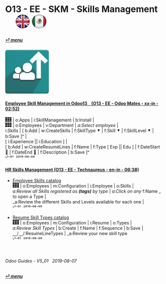 # O13 - EE - SKM - Skills Management &nbsp;&nbsp;&nbsp;&nbsp; [![en-uk](/doc/img/en-uk_flag_button_small.png)](/en-uk/o13/ee/skm/en-uk-o13-ee-skm-skills-guides.md) [ ![es-mx](/doc/img/es-mx_flag_button_small.png)](/es-mx/o13/ee/skm/es-mx-o13-ee-skm-skills-guides.md)
#### [_&#x23CE; menu_](/en-uk/o13/ee/en-uk-o13-ee-guides-menu.md "Back to EE menu")  
### ![skm](/doc/img/hr_skills.png)
[ⱽ¹²³⁴⁵⁶⁷⁸⁹⁰⁻]: # (ⱽ¹²³⁴⁵⁶⁷⁸⁹⁰⁻)

#### [Employee Skill Management in Odoo13 &nbsp;&nbsp; (O13 - EE - Odoo Mates - xx-in - 02:52)](https://youtube.com/embed/E09XNr7hhYE?autoplay=1&start=0&end=0&rel=0)  
  ![apps](/doc/img/apps.png) | o:Apps | i:SkillManagement | b:Install |  
  ![apps](/doc/img/apps.png) | o:Employees | v:Department | _a:Select employee_ |  
  i:Skills | \[ b:Add | w:CreateSkills | f:SkillType &#x2BC6; | f:Skill &#x2BC6; | f:SkillLevel &#x2BC6; | b:Save \]&#x207F; |  
  \[ i:Experience || i:Education \] |  
  \[ b:Add | w:CreateResuméLines | f:Name | f:Type \[ Exp || Edu \] | f:DateStart &#x1F4C5; | f:DateEnd &#x1F4C5; | f:Description | b:Save \]&#x207F;  
  ⱽ¹⁻⁰¹ &nbsp;²⁰¹⁹⁻⁰⁸⁻⁰⁴

#### [HR Skills Management (O13 - EE - Technaureus - en-in - 06:38)](https://youtube.com/embed/Ad6bXz2xqtw?autoplay=1&start=10&end=0&rel=0)  

- [Employee Skills catalog](https://youtube.com/embed/Ad6bXz2xqtw?autoplay=1&start=293&end=340&rel=0)  
  ![apps](/doc/img/apps.png) | o:Employees | m:Configuration | i:Employee | o:Skills |  
  _a:Review all Skills registered as **(tags)** by type_ | _a:Click on any_ f:Name _ to open a Type |  
  _a:Review the different Skills and Levels available for each one |  
  ⱽ¹⁻⁰¹ &nbsp;²⁰¹⁹⁻⁰⁸⁻⁰⁹
  
- [Resume Skill Types catalog](https://youtube.com/embed/Ad6bXz2xqtw?autoplay=1&start=340&end=383&rel=0)  
  ![apps](/doc/img/apps.png) | o:Employees | m:Configuration | i:Resume | o:Types |  
  _a:Review Skill Types_ | b:Create | f:Name | f:Sequence | b:Save |  
  &#x23BD;/&#x23BD;/:ResumeLineTypes | _a:Review your new skill type  
  ⱽ¹⁻⁰¹ &nbsp;²⁰¹⁹⁻⁰⁸⁻⁰⁹

<br>

###### Odoo Guides - V5_01 &nbsp; 2019-08-07  
**[_&#x23CE; menu_](/en-uk/o13/ee/en-uk-o13-ee-guides-menu.md)**  
